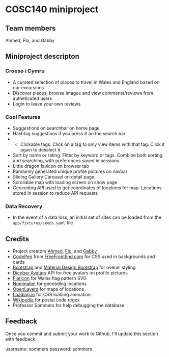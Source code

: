 # COSC140 miniproject

## Team members

Ahmed, Flo, and Gabby

## Miniproject descripton

### Croeso i Cymru

- A curated selection of places to travel in Wales and England based on our excursions
- Discover places, browse images and view comments/reviews from autheticated users
- Login to leave your own reviews

### Cool Features

- Suggestions on searchbar on home page
- Hashtag suggestions if you press # on the search bar
- - Clickable tags. Click on a tag to only view items with that tag. Click it again to deselect it
- Sort by name or rating. Filter by keyword or tags. Combine both sorting and searching, with preferences saved in sessions
- Little dragon favicon on browser tab
- Randomly generated unique profile pictures on navbar
- Sliding Gallery Carousel on detail page
- Scrollable map with loading screen on show page
- Geocoding API used to get coordinates of locations for map. Locations stored in session to reduce API requests

### Data Recovery

- In the event of a data loss, an initial set of sites can be loaded from the `app/fixtures/seeds.yaml` file

## Credits

- Project creators [Ahmed](https://github.com/akamran2001), [Flo](https://github.com/florenceluo), and [Gabby](https://github.com/BobbyTie)
- [CodePen](https://codepen.io/3psy0n/pen/LYpajmX) from [FreeFrontEnd.com](https://freefrontend.com/bootstrap-cards/) for CSS used in backgrounds and cards
- [Bootstrap](https://getbootstrap.com/) and [Material Design Bootstrap](https://mdbootstrap.com/) for overall styling
- [Dicebar Avatars](https://avatars.dicebear.com/) API for free avatars on profile pictures
- [Flaticon](https://www.flaticon.com/pattern) for Wales flag pattern SVG
- [Nominatim](https://nominatim.openstreetmap.org) for geocoding locations
- [OpenLayers](https://openlayers.org) for maps of locations
- [Loading.io](https://loading.io/css/) for CSS loading animation
- [Wikipedia](https://en.wikipedia.org/wiki/Postcodes_in_the_United_Kingdom#Validation) for postal code regex
- Professor Sommers for help debugging the database

## Feedback

Once you commit and submit your work to Github, I'll update this section with feedback.

username: sommers
password: sommers
